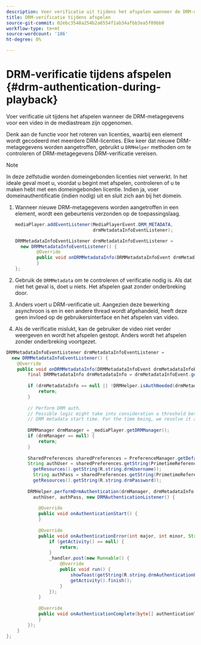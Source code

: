 ```yaml
---
description: Voer verificatie uit tijdens het afspelen wanneer de DRM-metagegevens voor een video in de mediastream zijn opgenomen.
title: DRM-verificatie tijdens afspelen
source-git-commit: 02ebc3548a254b2a6554f1ab34afbb3ea5f09bb8
workflow-type: tm+mt
source-wordcount: '186'
ht-degree: 0%

---
```


# DRM-verificatie tijdens afspelen {#drm-authentication-during-playback}

Voer verificatie uit tijdens het afspelen wanneer de DRM-metagegevens voor een video in de mediastream zijn opgenomen.

Denk aan de functie voor het roteren van licenties, waarbij een element wordt gecodeerd met meerdere DRM-licenties. Elke keer dat nieuwe DRM-metagegevens worden aangetroffen, gebruikt u `DRMHelper` methoden om te controleren of DRM-metagegevens DRM-verificatie vereisen.

>[!NOTE]
>
>In deze zelfstudie worden domeingebonden licenties niet verwerkt. In het ideale geval moet u, voordat u begint met afspelen, controleren of u te maken hebt met een domeingebonden licentie. Indien ja, voer domeinauthentificatie (indien nodig) uit en sluit zich aan bij het domein.

1. Wanneer nieuwe DRM-metagegevens worden aangetroffen in een element, wordt een gebeurtenis verzonden op de toepassingslaag.

   ```java
   mediaPlayer.addEventListener(MediaPlayerEvent.DRM_METADATA,  
                                drmMetadataInfoEventListener); 
   
   DRMMetadataInfoEventListener drmMetadataInfoEventListener =  
     new DRMMetadataInfoEventListener() { 
           @Override 
           public void onDRMMetadataInfo(DRMMetadataInfoEvent drmMetadataInfoEvent) { 
           } 
   };
   ```

1. Gebruik de `DRMMetadata` om te controleren of verificatie nodig is. Als dat niet het geval is, doet u niets. Het afspelen gaat zonder onderbreking door.
1. Anders voert u DRM-verificatie uit. Aangezien deze bewerking asynchroon is en in een andere thread wordt afgehandeld, heeft deze geen invloed op de gebruikersinterface en het afspelen van video.
1. Als de verificatie mislukt, kan de gebruiker de video niet verder weergeven en wordt het afspelen gestopt. Anders wordt het afspelen zonder onderbreking voortgezet.

```java
DRMMetadataInfoEventListener drmMetadataInfoEventListener =  
  new DRMMetadataInfoEventListener() { 
    @Override 
    public void onDRMMetadataInfo(DRMMetadataInfoEvent drmMetadataInfoEvent) { 
        final DRMMetadataInfo drmMetadataInfo = drmMetadataInfoEvent.getDRMMetadataInfo(); 
 
        if (drmMetadataInfo == null || !DRMHelper.isAuthNeeded(drmMetadataInfo.getDRMMetadata())) { 
            return; 
        } 
 
        // Perform DRM auth. 
        // Possible logic might take into consideration a threshold between the current player time and the 
        // DRM metadata start time. For the time being, we resolve it as soon as we receive the DRM metadata. 
 
        DRMManager drmManager = _mediaPlayer.getDRMManager(); 
        if (drmManager == null) { 
            return; 
        } 
 
        SharedPreferences sharedPreferences = PreferenceManager.getDefaultSharedPreferences(getActivity()); 
        String authUser = sharedPreferences.getString(PrimetimeReference.SETTINGS_DRM_USERNAME,  
          getResources().getString(R.string.drmUsername)); 
          String authPass = sharedPreferences.getString(PrimetimeReference.SETTINGS_DRM_PASSWORD,  
          getResources().getString(R.string.drmPassword)); 
 
        DRMHelper.performDrmAuthentication(drmManager, drmMetadataInfo.getDRMMetadata(),  
          authUser, authPass, new DRMAuthenticationListener() { 
 
            @Override 
            public void onAuthenticationStart() { 
            } 
 
            @Override 
            public void onAuthenticationError(int major, int minor, String erroString, String serverErrorURL) { 
                if (getActivity() == null) { 
                    return; 
                } 
                _handler.post(new Runnable() { 
                    @Override 
                    public void run() { 
                        showToast(getString(R.string.drmAuthenticationError)); 
                        getActivity().finish(); 
                    } 
                }); 
            } 
 
            @Override 
            public void onAuthenticationComplete(byte[] authenticationToken) { 
            } 
        }); 
    } 
};
```
